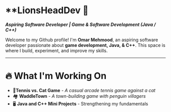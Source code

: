 # **LionsHeadDev :lion:
**_Aspiring Software Developer | Game & Software Development (Java / C++)_** 

Welcome to my Github profile! I'm **Omar Mehmood**, an aspiring software developer passionate about **game development, Java, & C++**. This space is where I build, experiment, and improve my skills.

---

# :fire: What I'm Working On
- :tennis:**Tennis vs. Cat Game** - _A casual arcade tennis game against a cat_
- :houses: **WaddleTown** - _A town-building game with penguin villagers_
- :desktop_computer: **Java and C++ Mini Projects** - Strengthening my fundamentals
